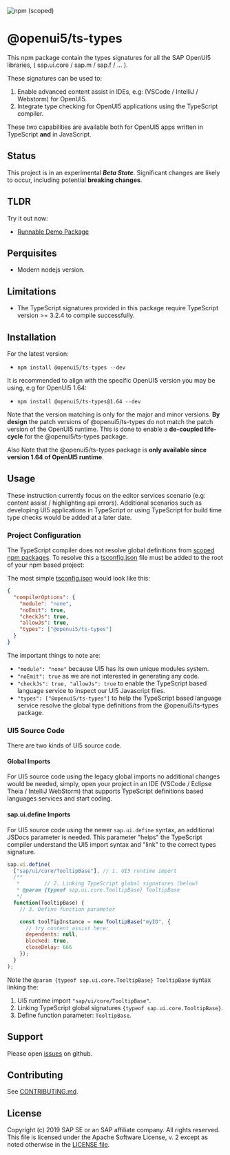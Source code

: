 ![npm (scoped)](https://img.shields.io/npm/v/@openui5/ts-types.svg)

# @openui5/ts-types

This npm package contain the types signatures for all the SAP OpenUI5 libraries,
( sap.ui.core / sap.m / sap.f / ... ).

These signatures can be used to:

1. Enable advanced content assist in IDEs, e.g: (VSCode / IntelliJ / Webstorm) for OpenUI5.
1. Integrate type checking for OpenUI5 applications using the TypeScript compiler.

These two capabilities are available both for OpenUI5 apps written in TypeScript **and** in JavaScript.

## Status

This project is in an experimental **_Beta State_**. Significant changes are likely to occur,
including potential **breaking changes**.

## TLDR

Try it out now:

- [Runnable Demo Package](../../test-packages/demo)

## Perquisites

- Modern nodejs version.

## Limitations

- The TypeScript signatures provided in this package require TypeScript version >= 3.2.4
  to compile successfully.

## Installation

For the latest version:

- `npm install @openui5/ts-types --dev`

It is recommended to align with the specific OpenUI5 version you may be using, e.g for OpenUI5 1.64:

- `npm install @openui5/ts-types@1.64 --dev`

Note that the version matching is only for the major and minor versions.
**By design** the patch versions of @openui5/ts-types do not match the patch version of the OpenUI5 runtime.
This is done to enable a **de-coupled life-cycle** for the @openui5/ts-types package.

Also Note that the @openui5/ts-types package is **only available since version 1.64 of OpenUI5 runtime**.

## Usage

These instruction currently focus on the editor services scenario (e.g: content assist / highlighting api errors).
Additional scenarios such as developing UI5 applications in TypeScript or using TypeScript
for build time type checks would be added at a later date.

### Project Configuration

The TypeScript compiler does not resolve global definitions from [scoped npm packages](https://docs.npmjs.com/misc/scope).
To resolve this a [tsconfig.json][ts-config] file must be added to the root of your npm based project:

The most simple [tsconfig.json][ts-config] would look like this:

```json
{
  "compilerOptions": {
    "module": "none",
    "noEmit": true,
    "checkJs": true,
    "allowJs": true,
    "types": ["@openui5/ts-types"]
  }
}
```

The important things to note are:

- `"module": "none"` because UI5 has its own unique modules system.
- `"noEmit": true` as we are not interested in generating any code.
- `"checkJs": true, "allowJs": true` to enable the TypeScript based language service to inspect
  our UI5 Javascript files.
- `"types": ["@openui5/ts-types"]` to help the TypeScript based language service resolve the global
  type definitions from the @openui5/ts-types package.

### UI5 Source Code

There are two kinds of UI5 source code.

#### Global Imports

For UI5 source code using the legacy global imports no additional changes would be needed, simply,
open your project in an IDE (VSCode / Eclipse Theia / IntelliJ WebStorm)
that supports TypeScript definitions based languages services and start coding.

#### sap.ui.define Imports

For UI5 source code using the newer `sap.ui.define` syntax, an additional JSDocs parameter is needed.
This parameter "helps" the TypeScript compiler understand the UI5 import syntax and "link" to the correct types signature.

```javascript
sap.ui.define(
  ["sap/ui/core/TooltipBase"], // 1. UI5 runtime import
  /**
   *        // 2. Linking TypeScript global signatures (below)
   * @param {typeof sap.ui.core.TooltipBase} TooltipBase
   */
  function(TooltipBase) {
    // 3. Define function parameter

    const toolTipInstance = new TooltipBase("myID", {
      // try content assist here:
      dependents: null,
      blocked: true,
      closeDelay: 666
    });
  }
);
```

Note the `@param {typeof sap.ui.core.TooltipBase} TooltipBase` syntax linking the:

1. UI5 runtime import `"sap/ui/core/TooltipBase"`.
2. Linking TypeScript global signatures `{typeof sap.ui.core.TooltipBase}`.
3. Define function parameter: `TooltipBase`.

## Support

Please open [issues](https://github.com/SAP/ui5-typescript/issues) on github.

## Contributing

See [CONTRIBUTING.md](./CONTRIBUTING.md).

## License

Copyright (c) 2019 SAP SE or an SAP affiliate company. All rights reserved.
This file is licensed under the Apache Software License, v. 2 except as noted otherwise in the [LICENSE file](../../LICENSE).

[ts-config]: https://www.typescriptlang.org/docs/handbook/tsconfig-json.html
